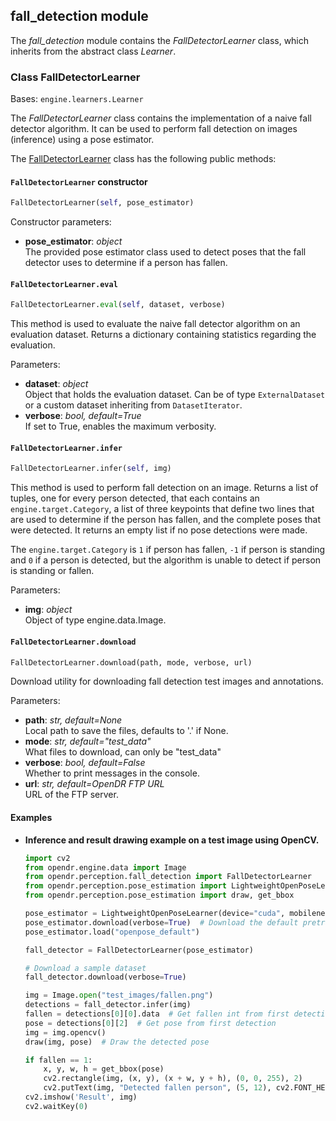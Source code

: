## fall_detection module

The *fall_detection* module contains the *FallDetectorLearner* class, which inherits from the abstract class *Learner*.

### Class FallDetectorLearner
Bases: `engine.learners.Learner`

The *FallDetectorLearner* class contains the implementation of a naive fall detector algorithm.
It can be used to perform fall detection on images (inference) using a pose estimator.

The [FallDetectorLearner](/src/opendr/perception/fall_detection/fall_detector_learner.py) class has the
following public methods:

#### `FallDetectorLearner` constructor
```python
FallDetectorLearner(self, pose_estimator)
```

Constructor parameters:

- **pose_estimator**: *object*\
  The provided pose estimator class used to detect poses that the fall detector uses to determine if a person has fallen.

#### `FallDetectorLearner.eval`
```python
FallDetectorLearner.eval(self, dataset, verbose)
```

This method is used to evaluate the naive fall detector algorithm on an evaluation dataset.
Returns a dictionary containing statistics regarding the evaluation.

Parameters:

- **dataset**: *object*\
  Object that holds the evaluation dataset.
  Can be of type `ExternalDataset` or a custom dataset inheriting from `DatasetIterator`.
- **verbose**: *bool, default=True*\
  If set to True, enables the maximum verbosity.

#### `FallDetectorLearner.infer`
```python
FallDetectorLearner.infer(self, img)
```

This method is used to perform fall detection on an image.
Returns a list of tuples, one for every person detected, that each contains an `engine.target.Category`, a list of three keypoints that define two lines that are used to determine if the person has fallen, and the complete poses that were detected.
It returns an empty list if no pose detections were made.

The `engine.target.Category` is `1` if person has fallen, `-1` if person is standing and `0` if a person is detected, but
the algorithm is unable to detect if person is standing or fallen.

Parameters:

- **img**: *object*\
  Object of type engine.data.Image.

#### `FallDetectorLearner.download`
```python
FallDetectorLearner.download(path, mode, verbose, url)
```

Download utility for downloading fall detection test images and annotations.

Parameters:

- **path**: *str, default=None*\
  Local path to save the files, defaults to '.' if None.
- **mode**: *str, default="test_data"*\
  What files to download, can only be "test_data"
- **verbose**: *bool, default=False*\
  Whether to print messages in the console.
- **url**: *str, default=OpenDR FTP URL*\
  URL of the FTP server.


#### Examples

* **Inference and result drawing example on a test image using OpenCV.**
  ```python
  import cv2
  from opendr.engine.data import Image
  from opendr.perception.fall_detection import FallDetectorLearner
  from opendr.perception.pose_estimation import LightweightOpenPoseLearner
  from opendr.perception.pose_estimation import draw, get_bbox
  
  pose_estimator = LightweightOpenPoseLearner(device="cuda", mobilenet_use_stride=False)
  pose_estimator.download(verbose=True)  # Download the default pretrained mobilenet model
  pose_estimator.load("openpose_default")
  
  fall_detector = FallDetectorLearner(pose_estimator)
  
  # Download a sample dataset
  fall_detector.download(verbose=True)
  
  img = Image.open("test_images/fallen.png")
  detections = fall_detector.infer(img)
  fallen = detections[0][0].data  # Get fallen int from first detection
  pose = detections[0][2]  # Get pose from first detection
  img = img.opencv()
  draw(img, pose)  # Draw the detected pose
  
  if fallen == 1:
      x, y, w, h = get_bbox(pose)
      cv2.rectangle(img, (x, y), (x + w, y + h), (0, 0, 255), 2)
      cv2.putText(img, "Detected fallen person", (5, 12), cv2.FONT_HERSHEY_SIMPLEX, 0.5, (0, 0, 255), 1, cv2.LINE_AA)
  cv2.imshow('Result', img)
  cv2.waitKey(0)
  ```
